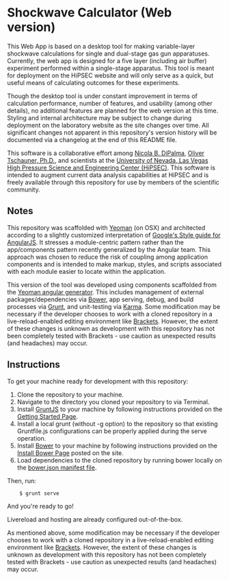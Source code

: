 # Shockwave Calculator (Web version)

This Web App is based on a desktop tool for making variable-layer shockwave calculations for single and dual-stage gas gun apparatuses. Currently, the web app is designed for a five layer (including air buffer) experiment performed within a single-stage apparatus. This tool is meant for deployment on the HiPSEC website and will only serve as a quick, but useful means of calculating outcomes for these experiments. 

Though the desktop tool is under constant improvement in terms of calculation performance, number of features, and usability (among other details), no additional features are planned for the web version at this time. Styling and internal architecture may be subject to change during deployment on the laboratory website as the site changes over time. All significant changes not apparent in this repository's version history will be documented via a changelog at the end of this README file.

This software is a collaborative effort among [Nicola B. DiPalma](http://nicoladipalma.com/), [Oliver Tschauner, Ph.D.](http://geoscience.unlv.edu/people/olivertschauner.html), and scientists at the [University of Nevada, Las Vegas High Pressure Science and Engineering Center (HiPSEC)](http://hipsec.unlv.edu/). This software is intended to augment current data analysis capabilities at HiPSEC and is freely available through this repository for use by members of the scientific community.

## Notes

This repository was scaffolded with [Yeoman](http://yeoman.io/) (on OSX) and architected according to a slightly customized interpretation of [Google's Style guide for AngularJS](http://google-styleguide.googlecode.com/svn/trunk/angularjs-google-style.html). It stresses a module-centric pattern rather than the app/components pattern recently generalized by the Angular team. This approach was chosen to reduce the risk of coupling among application components and is intended to make markup, styles, and scripts associated with each module easier to locate within the application.

This version of the tool was developed using components scaffolded from the [Yeoman angular generator](https://github.com/yeoman/generator-angular). This includes management of external packages/dependencies via [Bower](http://bower.io/), app serving, debug, and build processes via [Grunt](http://gruntjs.com/), and unit-testing via [Karma](http://karma-runner.github.io/0.12/index.html). Some modification may be necessary if the developer chooses to work with a cloned repository in a live-reload-enabled editing environment like [Brackets](http://brackets.io/?lang=en). However, the extent of these changes is unknown as development with this repository has not been completely tested with Brackets - use caution as unexpected results (and headaches) may occur.

## Instructions

To get your machine ready for development with this repository:

1. Clone the repository to your machine.
2. Navigate to the directory you cloned your repository to via Terminal.
3. Install [GruntJS](http://gruntjs.com/) to your machine by following instructions provided on the [Getting Started Page](http://gruntjs.com/getting-started).
4. Install a local grunt (without -g option) to the repository so that existing Gruntfile.js configurations can be properly applied during the serve operation.
5. Install [Bower](http://bower.io/) to your machine by following instructions provided on the [Install Bower Page](http://bower.io/#install-bower) posted on the site.
6. Load dependencies to the cloned repository by running bower locally on the [bower.json manifest file](http://bower.io/docs/creating-packages/#bowerjson).

Then, run:

		$ grunt serve

And you're ready to go!

Livereload and hosting are already configured out-of-the-box.

As mentioned above, some modification may be necessary if the developer chooses to work with a cloned repository in a live-reload-enabled editing environment like [Brackets](http://brackets.io/?lang=en). However, the extent of these changes is unknown as development with this repository has not been completely tested with Brackets - use caution as unexpected results (and headaches) may occur.
